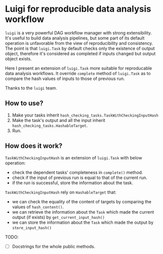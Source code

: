 Luigi for reproducible data analysis workflow
========

`luigi` is a very powerful DAG workflow manager with strong extensibility.
It's useful to build data analysis pipelines, but some part of its default operation is unfavorable from the view of reproducibility and consistency.
The point is that `luigi.Task` by default checks only the existence of output object, therefore it's considered as completed if inputs changed but output object exists. 

Here I present an extension of `luigi.Task` more suitable for reproducable data analysis workflows. It override `complete` method of `luigi.Task` as to compare the hash values of inputs to those of previous run.

Thanks to the `luigi` team.


How to use?
-----------

1. Make your tasks inherit `hash_checking_tasks.TaskWithCheckingInputHash`
2. Make the task's output and all the input inherit `hash_checking_tasks.HashableTarget`.
3. Run.


How does it work?
-----------------

`TaskWithCheckingInputHash` is an extension of `luigi.Task` with below operation:

  - check the dependent tasks' completeness in `complete()` method.
  - check if the input of previous run is equal to that of the current run.
  - if the run is successful, store the information about the task.

`TaskWithCheckingInputHash` rely on `HashableTarget` that:

  - we can check the equality of the content of targets by comparing the values of `hash_content()`.
  - we can retrieve the information about the `Task` which made the current output (if exists) by `get_current_input_hash()`
  - we can store the information about the `Task` which made the output by `store_input_hash()`


TODO:
  - [ ] Docstrings for the whole public methods.
